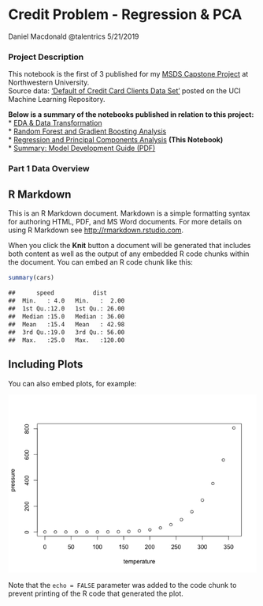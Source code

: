 Credit Problem - Regression & PCA
================
Daniel Macdonald @talentrics
5/21/2019

### Project Description

This notebook is the first of 3 published for my [MSDS Capstone
Project](https://sps.northwestern.edu/masters/data-science/curriculum-specializations.php)
at Northwestern University.  
Source data: [‘Default of Credit Card Clients Data
Set’](https://archive.ics.uci.edu/ml/datasets/default+of+credit+card+clients)
posted on the UCI Machine Learning Repository.

**Below is a summary of the notebooks published in relation to this
project:**  
\* [EDA & Data
Transformation](https://github.com/talentrics/MSDS_Capstone_Project/blob/master/Credit_Problem_1_EDA.md)  
\* [Random Forest and Gradient Boosting
Analysis](https://github.com/talentrics/MSDS_Capstone_Project/blob/master/Credit_Problem_2_Tree_Models.md)  
\* [Regression and Principal Components
Analysis](https://github.com/talentrics/MSDS_Capstone_Project/blob/master/Credit_Problem_3_Regression_Models.md)
**(This Notebook)**  
\* [Summary: Model Development Guide
(PDF)](https://github.com/talentrics/MSDS_Capstone_Project/blob/master/Credit_Problem_4_Model_Development_Guide.pdf)

### Part 1 Data Overview

## R Markdown

This is an R Markdown document. Markdown is a simple formatting syntax
for authoring HTML, PDF, and MS Word documents. For more details on
using R Markdown see <http://rmarkdown.rstudio.com>.

When you click the **Knit** button a document will be generated that
includes both content as well as the output of any embedded R code
chunks within the document. You can embed an R code chunk like this:

``` r
summary(cars)
```

    ##      speed           dist       
    ##  Min.   : 4.0   Min.   :  2.00  
    ##  1st Qu.:12.0   1st Qu.: 26.00  
    ##  Median :15.0   Median : 36.00  
    ##  Mean   :15.4   Mean   : 42.98  
    ##  3rd Qu.:19.0   3rd Qu.: 56.00  
    ##  Max.   :25.0   Max.   :120.00

## Including Plots

You can also embed plots, for
example:

![](Credit_Problem_3_Regression_Models_files/figure-gfm/pressure-1.png)<!-- -->

Note that the `echo = FALSE` parameter was added to the code chunk to
prevent printing of the R code that generated the plot.
